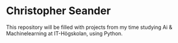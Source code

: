 # Christopher Seander
This repository will be filled with projects from my time studying Ai & Machinelearning at IT-Högskolan, using Python.